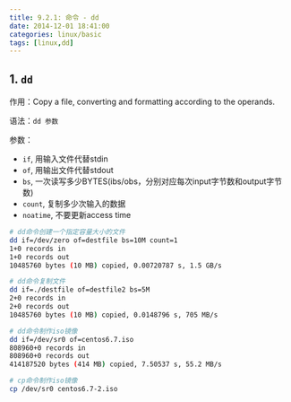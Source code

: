 ```yaml
---
title: 9.2.1: 命令 - dd
date: 2014-12-01 18:41:00
categories: linux/basic
tags: [linux,dd]
---
```


## 1. `dd`
作用：Copy a file, converting and formatting according to the operands.  

语法：`dd 参数`  

参数：
- `if`, 用输入文件代替stdin
- `of`, 用输出文件代替stdout
- `bs`, 一次读写多少BYTES(ibs/obs，分别对应每次input字节数和output字节数)
- `count`, 复制多少次输入的数据
- `noatime`, 不要更新access time


``` bash
# dd命令创建一个指定容量大小的文件
dd if=/dev/zero of=destfile bs=10M count=1
1+0 records in
1+0 records out
10485760 bytes (10 MB) copied, 0.00720787 s, 1.5 GB/s

# dd命令复制文件
dd if=./destfile of=destfile2 bs=5M
2+0 records in
2+0 records out
10485760 bytes (10 MB) copied, 0.0148796 s, 705 MB/s

# dd命令制作iso镜像
dd if=/dev/sr0 of=centos6.7.iso
808960+0 records in
808960+0 records out
414187520 bytes (414 MB) copied, 7.50537 s, 55.2 MB/s

# cp命令制作iso镜像
cp /dev/sr0 centos6.7-2.iso
```
